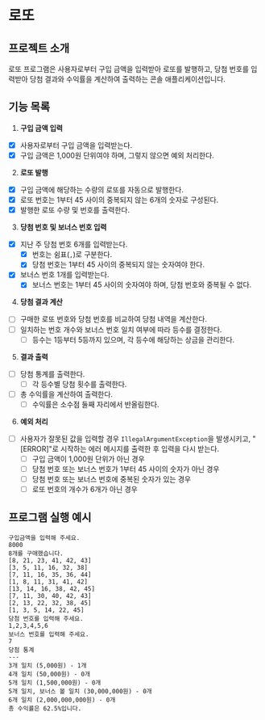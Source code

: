 # 로또

## 프로젝트 소개

로또 프로그램은 사용자로부터 구입 금액을 입력받아 로또를 발행하고, 당첨 번호를 입력받아 당첨 결과와 수익률을 계산하여 출력하는 콘솔 애플리케이션입니다.

## 기능 목록

1. **구입 금액 입력**
  - [x] 사용자로부터 구입 금액을 입력받는다.
  - [x] 구입 금액은 1,000원 단위여야 하며, 그렇지 않으면 예외 처리한다.

2. **로또 발행**
  - [x] 구입 금액에 해당하는 수량의 로또를 자동으로 발행한다.
  - [x] 로또 번호는 1부터 45 사이의 중복되지 않는 6개의 숫자로 구성된다.
  - [x] 발행한 로또 수량 및 번호를 출력한다.

3. **당첨 번호 및 보너스 번호 입력**
  - [x] 지난 주 당첨 번호 6개를 입력받는다.
    - [x] 번호는 쉼표(`,`)로 구분한다.
    - [x] 당첨 번호는 1부터 45 사이의 중복되지 않는 숫자여야 한다.
  - [x] 보너스 번호 1개를 입력받는다.
    - [x] 보너스 번호는 1부터 45 사이의 숫자여야 하며, 당첨 번호와 중복될 수 없다.

4. **당첨 결과 계산**
  - [ ] 구매한 로또 번호와 당첨 번호를 비교하여 당첨 내역을 계산한다.
  - [ ] 일치하는 번호 개수와 보너스 번호 일치 여부에 따라 등수를 결정한다.
    - [ ] 등수는 1등부터 5등까지 있으며, 각 등수에 해당하는 상금을 관리한다.

5. **결과 출력**
  - [ ] 당첨 통계를 출력한다.
    - [ ] 각 등수별 당첨 횟수를 출력한다.
  - [ ] 총 수익률을 계산하여 출력한다.
    - [ ] 수익률은 소수점 둘째 자리에서 반올림한다.

6. **예외 처리**
  - [ ] 사용자가 잘못된 값을 입력할 경우 `IllegalArgumentException`을 발생시키고, "[ERROR]"로 시작하는 에러 메시지를 출력한 후 입력을 다시 받는다.
    - [ ] 구입 금액이 1,000원 단위가 아닌 경우
    - [ ] 당첨 번호 또는 보너스 번호가 1부터 45 사이의 숫자가 아닌 경우
    - [ ] 당첨 번호 또는 보너스 번호에 중복된 숫자가 있는 경우
    - [ ] 로또 번호의 개수가 6개가 아닌 경우

## 프로그램 실행 예시

```plaintext
구입금액을 입력해 주세요.
8000
8개를 구매했습니다.
[8, 21, 23, 41, 42, 43]
[3, 5, 11, 16, 32, 38]
[7, 11, 16, 35, 36, 44]
[1, 8, 11, 31, 41, 42]
[13, 14, 16, 38, 42, 45]
[7, 11, 30, 40, 42, 43]
[2, 13, 22, 32, 38, 45]
[1, 3, 5, 14, 22, 45]
당첨 번호를 입력해 주세요.
1,2,3,4,5,6
보너스 번호를 입력해 주세요.
7
당첨 통계
---
3개 일치 (5,000원) - 1개
4개 일치 (50,000원) - 0개
5개 일치 (1,500,000원) - 0개
5개 일치, 보너스 볼 일치 (30,000,000원) - 0개
6개 일치 (2,000,000,000원) - 0개
총 수익률은 62.5%입니다.
